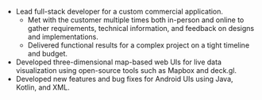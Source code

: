 - Lead full-stack developer for a custom commercial application.
  - Met with the customer multiple times both in-person and online to gather requirements, technical information, and feedback on designs and implementations.
  - Delivered functional results for a complex project on a tight timeline and budget.
- Developed three-dimensional map-based web UIs for live data visualization using open-source tools such as Mapbox and deck.gl.
- Developed new features and bug fixes for Android UIs using Java, Kotlin, and XML.
